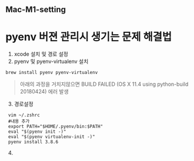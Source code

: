 ## Mac-M1-setting
# pyenv 버젼 관리시 생기는 문제 해결법
1. xcode 설치 및 경로 설정
2. pyenv 및 pyenv-virtualenv 설치
```
brew install pyenv pyenv-virtualenv
```
>아래의 과정을 거치지않으면 
>BUILD FAILED (OS X 11.4 using python-build 20180424) 에러 발생

3. 경로설정
```
 vim ~/.zshrc
 #내용 추가
 export PATH="$HOME/.pyenv/bin:$PATH"
 eval "$(pyenv init -)"
 eval "$(pyenv virtualenv-init -)"
 pyenv install 3.8.6
```
4.
